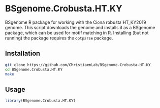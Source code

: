 # BSgenome.Crobusta.HT.KY
BSgenome R package for working with the Ciona robusta HT_KY2019 genome. This script downloads the genome and installs it as a BSgenome package, which can be used for motif matching in R. Installing (but not running) the package requires the `optparse` package.

## Installation

```bash
git clone https://github.com/ChristiaenLab/BSgenome.Crobusta.HT.KY
cd BSgenome.Crobusta.HT.KY
make
```

## Usage
```R
library(BSgenome.Crobusta.HT.KY)
```
